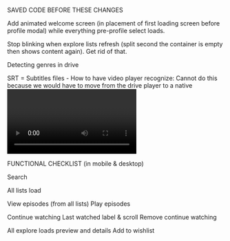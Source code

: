 SAVED CODE BEFORE THESE CHANGES

Add animated welcome screen (in placement of first loading screen before profile modal) while everything pre-profile select loads.

Stop blinking when explore lists refresh (split second the container is empty then shows content again). Get rid of that.

Detecting genres in drive

SRT = Subtitles files - How to have video player recognize: Cannot do this because we would have to move from the drive player to a native <video> player, which requires drive to be public. Only way to do this would be:
Mux them in (burn or embed into the file)
	•	Use something like FFmpeg to merge subs directly into the MP4 as a caption track.
	•	Google Drive might then expose the CC button in their player.
	•	Downside: you have to re-encode every file that needs captions.



FUNCTIONAL CHECKLIST (in mobile & desktop)

Search

All lists load

View episodes (from all lists)
Play episodes

Continue watching
Last watched label & scroll
Remove continue watching

All explore loads preview and details
Add to wishlist
